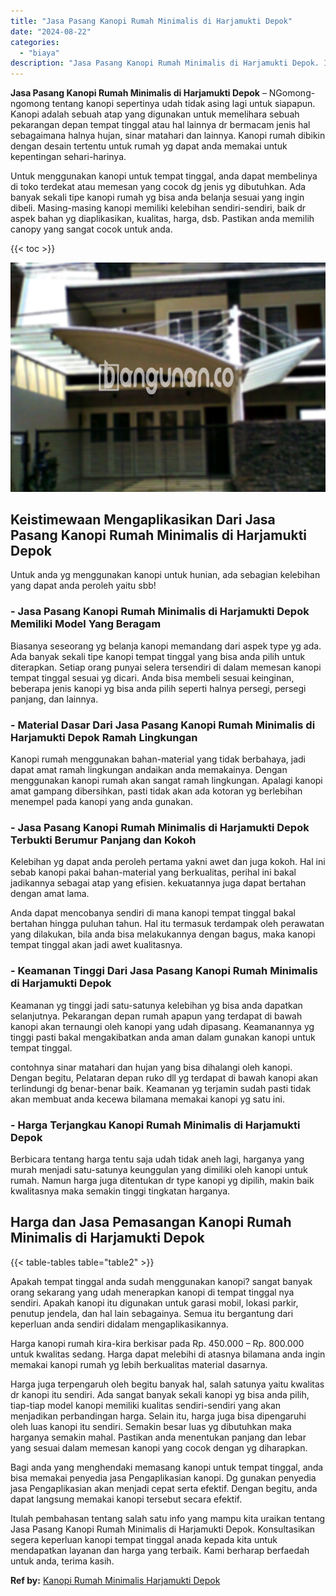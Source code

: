```yaml
---
title: "Jasa Pasang Kanopi Rumah Minimalis di Harjamukti Depok"
date: "2024-08-22"
categories: 
  - "biaya"
description: "Jasa Pasang Kanopi Rumah Minimalis di Harjamukti Depok. Itulah pembahasan tentang salah satu info yang mampu kita uraikan tentang Jasa Pasang Kanopi Rumah Mi..."
---
```


**Jasa Pasang Kanopi Rumah Minimalis di Harjamukti Depok** – NGomong-ngomong tentang kanopi sepertinya udah tidak asing lagi untuk siapapun. Kanopi adalah sebuah atap yang digunakan untuk memelihara sebuah pekarangan depan tempat tinggal atau hal lainnya dr bermacam jenis hal sebagaimana halnya hujan, sinar matahari dan lainnya. Kanopi rumah dibikin dengan desain tertentu untuk rumah yg dapat anda memakai untuk kepentingan sehari-harinya.

Untuk menggunakan kanopi untuk tempat tinggal, anda dapat membelinya di toko terdekat atau memesan yang cocok dg jenis yg dibutuhkan. Ada banyak sekali tipe kanopi rumah yg bisa anda belanja sesuai yang ingin dibeli. Masing-masing kanopi memiliki kelebihan sendiri-sendiri, baik dr aspek bahan yg diaplikasikan, kualitas, harga, dsb. Pastikan anda memilih canopy yang sangat cocok untuk anda.

{{< toc >}}

![Jasa Pasang Kanopi Rumah Minimalis di Harjamukti Depok](/images/harga-kanopi-minimalis-03.png)

## Keistimewaan Mengaplikasikan Dari Jasa Pasang Kanopi Rumah Minimalis di Harjamukti Depok

Untuk anda yg menggunakan kanopi untuk hunian, ada sebagian kelebihan yang dapat anda peroleh yaitu sbb!

### \- Jasa Pasang Kanopi Rumah Minimalis di Harjamukti Depok Memiliki Model Yang Beragam

Biasanya seseorang yg belanja kanopi memandang dari aspek type yg ada. Ada banyak sekali tipe kanopi tempat tinggal yang bisa anda pilih untuk diterapkan. Setiap orang punyai selera tersendiri di dalam memesan kanopi tempat tinggal sesuai yg dicari. Anda bisa membeli sesuai keinginan, beberapa jenis kanopi yg bisa anda pilih seperti halnya persegi, persegi panjang, dan lainnya.

### \- Material Dasar Dari Jasa Pasang Kanopi Rumah Minimalis di Harjamukti Depok Ramah Lingkungan

Kanopi rumah menggunakan bahan-material yang tidak berbahaya, jadi dapat amat ramah lingkungan andaikan anda memakainya. Dengan menggunakan kanopi rumah akan sangat ramah lingkungan. Apalagi kanopi amat gampang dibersihkan, pasti tidak akan ada kotoran yg berlebihan menempel pada kanopi yang anda gunakan.

### \- Jasa Pasang Kanopi Rumah Minimalis di Harjamukti Depok Terbukti Berumur Panjang dan Kokoh

Kelebihan yg dapat anda peroleh pertama yakni awet dan juga kokoh. Hal ini sebab kanopi pakai bahan-material yang berkualitas, perihal ini bakal jadikannya sebagai atap yang efisien. kekuatannya juga dapat bertahan dengan amat lama.

Anda dapat mencobanya sendiri di mana kanopi tempat tinggal bakal bertahan hingga puluhan tahun. Hal itu termasuk terdampak oleh perawatan yang dilakukan, bila anda bisa melakukannya dengan bagus, maka kanopi tempat tinggal akan jadi awet kualitasnya.

### \- Keamanan Tinggi Dari Jasa Pasang Kanopi Rumah Minimalis di Harjamukti Depok

Keamanan yg tinggi jadi satu-satunya kelebihan yg bisa anda dapatkan selanjutnya. Pekarangan depan rumah apapun yang terdapat di bawah kanopi akan ternaungi oleh kanopi yang udah dipasang. Keamanannya yg tinggi pasti bakal mengakibatkan anda aman dalam gunakan kanopi untuk tempat tinggal.

contohnya sinar matahari dan hujan yang bisa dihalangi oleh kanopi. Dengan begitu, Pelataran depan ruko dll yg terdapat di bawah kanopi akan terlindungi dg benar-benar baik. Keamanan yg terjamin sudah pasti tidak akan membuat anda kecewa bilamana memakai kanopi yg satu ini.

### \- Harga Terjangkau Kanopi Rumah Minimalis di Harjamukti Depok

Berbicara tentang harga tentu saja udah tidak aneh lagi, harganya yang murah menjadi satu-satunya keunggulan yang dimiliki oleh kanopi untuk rumah. Namun harga juga ditentukan dr type kanopi yg dipilih, makin baik kwalitasnya maka semakin tinggi tingkatan harganya.

## Harga dan Jasa Pemasangan Kanopi Rumah Minimalis di Harjamukti Depok

{{< table-tables table="table2" >}}

Apakah tempat tinggal anda sudah menggunakan kanopi? sangat banyak orang sekarang yang udah menerapkan kanopi di tempat tinggal nya sendiri. Apakah kanopi itu digunakan untuk garasi mobil, lokasi parkir, penutup jendela, dan hal lain sebagainya. Semua itu bergantung dari keperluan anda sendiri didalam mengaplikasikannya.

Harga kanopi rumah kira-kira berkisar pada Rp. 450.000 – Rp. 800.000 untuk kwalitas sedang. Harga dapat melebihi di atasnya bilamana anda ingin memakai kanopi rumah yg lebih berkualitas material dasarnya.

Harga juga terpengaruh oleh begitu banyak hal, salah satunya yaitu kwalitas dr kanopi itu sendiri. Ada sangat banyak sekali kanopi yg bisa anda pilih, tiap-tiap model kanopi memiliki kualitas sendiri-sendiri yang akan menjadikan perbandingan harga. Selain itu, harga juga bisa dipengaruhi oleh luas kanopi itu sendiri. Semakin besar luas yg dibutuhkan maka harganya semakin mahal. Pastikan anda menentukan panjang dan lebar yang sesuai dalam memesan kanopi yang cocok dengan yg diharapkan.

Bagi anda yang menghendaki memasang kanopi untuk tempat tinggal, anda bisa memakai penyedia jasa Pengaplikasian kanopi. Dg gunakan penyedia jasa Pengaplikasian akan menjadi cepat serta efektif. Dengan begitu, anda dapat langsung memakai kanopi tersebut secara efektif.

Itulah pembahasan tentang salah satu info yang mampu kita uraikan tentang Jasa Pasang Kanopi Rumah Minimalis di Harjamukti Depok. Konsultasikan segera keperluan kanopi tempat tinggal anada kepada kita untuk mendapatkan layanan dan harga yang terbaik. Kami berharap berfaedah untuk anda, terima kasih.

**Ref by:**  [Kanopi Rumah Minimalis Harjamukti Depok](https://id.wikipedia.org/wiki/Kanopi)
